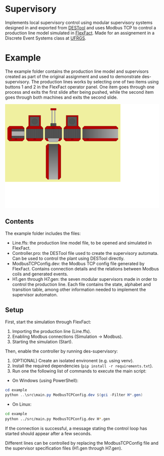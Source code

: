 # Supervisory

Implements local supervisory control using modular supervisory systems designed in and exported from [DESTool](https://fgdes.tf.fau.de/destool/index.html) and uses Modbus TCP to control a production line model simulated in [FlexFact](https://www.fgdes.tf.fau.de/flexfact.html). Made for an assignement in a Discrete Event Systems class at [UFRGS](www.ufrgs.br).

# Example

The example folder contains the production line model and supervisors created as part of the original assignment and used to demonstrate des-supervisory. The production lines works by selecting one of two items using buttons 1 and 2 in the FlexFact operator panel. One item goes through one process and exits the first slide after being pushed, while the second item goes through both machines and exits the second slide.

![Image of the production line.](example/Line.svg)

## Contents

The example folder includes the files:

- Line.ffs: the production line model file, to be opened and simulated in FlexFact.
- Controller.pro: the DESTool file used to create the supervisory automata. Can be used to control the plant using DESTool directly.
- ModbusTCPConfig.dev: the Modbus TCP config file generated by FlexFact. Contains connection details and the relations between Modbus coils and generated events.
- H1.gen through H7.gen: the seven modular supervisors made in order to control the production line. Each file contains the state, alphabet and transition table, among other information needed to implement the supervisor automaton.

## Setup

First, start the simulation through FlexFact:

1. Importing the production line (Line.ffs).
1. Enabling Modbus connections (Simulation → Modbus).
1. Starting the simulation (Start).

Then, enable the controller by running des-supervisory:

1. (OPTIONAL) Create an isolated environent (e.g. using venv).
1. Install the required dependencies (```pip install -r requirements.txt```).
1. Run one the following list of commands to execute the main script:
- On Windows (using PowerShell):
```powershell
cd example
python ..\src\main.py ModbusTCPConfig.dev $(gci -Filter H*.gen)
```
- On Linux:
```bash
cd example
python ../src/main.py ModbusTCPConfig.dev H*.gen
```

If the connection is successful, a message stating the control loop has started should appear after a few seconds.

Different lines can be controlled by replacing the ModbusTCPConfig file and the supervisor specification files (H1.gen through H7.gen).